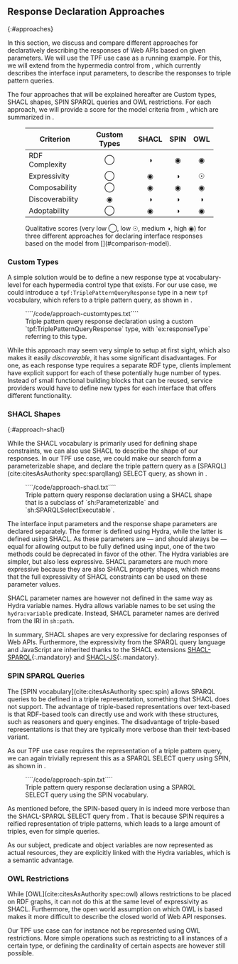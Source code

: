 ## Response Declaration Approaches
{:#approaches}

In this section, we discuss and compare different approaches
for declaratively describing the responses of Web APIs based on given parameters.
We will use the TPF use case as a running example.
For this, we will extend from the hypermedia control from [](#tpf-controls),
which currently describes the interface input parameters,
to describe the responses to triple pattern queries.

The four approaches that will be explained hereafter are
Custom types, SHACL shapes, SPIN SPARQL queries and OWL restrictions.
For each approach, we will provide a score for the model criteria from [](#comparison-model),
which are summarized in [](#model-scores).

<figure id="model-scores" class="table" markdown="1">

| Criterion       | Custom Types | SHACL | SPIN | OWL |
| --------------- |:------------:|:-----:|:----:|:---:|
| RDF Complexity  | ◯            | ◑     | ◉    | ◉   |
| Expressivity    | ◯            | ◉     | ◑    | ☉   |
| Composability   | ◯            | ◉     | ◉    | ◉   |
| Discoverability | ◉            | ◑     | ◑    | ◑   |
| Adoptability    | ◯            | ◉     | ◑    | ◉   |

<figcaption markdown="block">
Qualitative scores (very low ◯, low ☉, medium ◑, high ◉) for three different approaches for
declaring interface responses based on the model from [](#comparison-model).
</figcaption>
</figure>

### Custom Types

A simple solution would be to define a new response type at vocabulary-level
for each hypermedia control type that exists.
For our use case, we could introduce a `tpf:TriplePatternQueryResponse` type in a new `tpf` vocabulary,
which refers to a triple pattern query, as shown in [](#approach-customtypes).

<figure id="approach-customtypes" class="listing">
````/code/approach-customtypes.txt````
<figcaption markdown="block">
Triple pattern query response declaration using a custom `tpf:TriplePatternQueryResponse` type,
with `ex:responseType` referring to this type.
</figcaption>
</figure>

While this approach may seem very simple to setup at first sight,
which also makes it easily _discoverable_,
it has some significant disadvantages.
For one, as each response type requires a separate RDF type,
clients implement have explicit support for each of these potentially huge number of types.
Instead of small functional building blocks that can be reused,
service providers would have to define new types for each interface that offers different functionality.

### SHACL Shapes
{:#approach-shacl}

While the SHACL vocabulary is primarily used for defining shape constraints,
we can also use SHACL to describe the shape of our responses.
In our TPF use case, we could make our search form a parameterizable shape,
and declare the triple pattern query as a [SPARQL](cite:citesAsAuthority spec:sparqllang) SELECT query,
as shown in [](#approach-shacl).

<figure id="approach-shacl" class="listing">
````/code/approach-shacl.txt````
<figcaption markdown="block">
Triple pattern query response declaration using a SHACL shape
that is a subclass of `sh:Parameterizable` and `sh:SPARQLSelectExecutable`.
</figcaption>
</figure>

The interface input parameters and the response shape parameters are declared separately.
The former is defined using Hydra, while the latter is defined using SHACL.
As these parameters are — and should always be — equal for allowing output to be fully defined using input,
one of the two methods could be deprecated in favor of the other.
The Hydra variables are simpler, but also less expressive.
SHACL parameters are much more expressive because they are also SHACL property shapes,
which means that the full expressivity of SHACL constraints can be used on these parameter values.

SHACL parameter names are however not defined in the same way as Hydra variable names.
Hydra allows variable names to be set using the `hydra:variable` predicate.
Instead, SHACL parameter names are derived from the IRI in `sh:path`.

In summary, SHACL shapes are very expressive for declaring responses of Web APIs.
Furthermore, the expressivity from the SPARQL query language and JavaScript are inherited thanks to
the SHACL extensions [SHACL-SPARQL](https://www.w3.org/TR/2017/REC-shacl-20170720/#sparql-constraints){:.mandatory}
and [SHACL-JS](https://www.w3.org/TR/2017/NOTE-shacl-js-20170608/){:.mandatory}.

### SPIN SPARQL Queries

The [SPIN vocabulary](cite:citesAsAuthority spec:spin) allows SPARQL queries to be defined in a triple representation,
something that SHACL does not support.
The advantage of triple-based representations over text-based is that RDF-based tools
can directly use and work with these structures, such as reasoners and query engines.
The disadvantage of triple-based representations is that they are typically
more verbose than their text-based variant.

As our TPF use case requires the representation of a triple pattern query,
we can again trivially represent this as a SPARQL SELECT query using SPIN,
as shown in [](#approach-spin).

<figure id="approach-spin" class="listing">
````/code/approach-spin.txt````
<figcaption markdown="block">
Triple pattern query response declaration using a SPARQL SELECT query using the SPIN vocabulary.
</figcaption>
</figure>

As mentioned before, the SPIN-based query in [](#approach-spin) is indeed
more verbose than the SHACL-SPARQL SELECT query from [](#approach-shacl).
That is because SPIN requires a reified representation of triple patterns,
which leads to a large amount of triples, even for simple queries.

As our subject, predicate and object variables are now represented as actual resources,
they are explicitly linked with the Hydra variables, which is a semantic advantage.

### OWL Restrictions

While [OWL](cite:citesAsAuthority spec:owl) allows restrictions to be placed on RDF graphs,
it can not do this at the same level of expressivity as SHACL.
Furthermore, the open world assumption on which OWL is based makes it more difficult to describe the closed world of Web API responses.

Our TPF use case can for instance not be represented using OWL restrictions.
More simple operations such as restricting to all instances of a certain type,
or defining the cardinality of certain aspects are however still possible.
